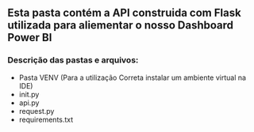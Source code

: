 ## Esta pasta contém a API construida com Flask utilizada para aliementar o nosso Dashboard Power BI
### Descrição das pastas e arquivos:
- Pasta VENV (Para a utilização Correta instalar um ambiente virtual na IDE)
- init.py
- api.py
- request.py
- requirements.txt


